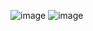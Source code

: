 ![image](https://github.com/user-attachments/assets/e0800b2c-634c-471d-83c9-0e9886af4ce2)
![image](https://github.com/user-attachments/assets/b14977b0-427c-4db8-b376-fe159a25e629)
